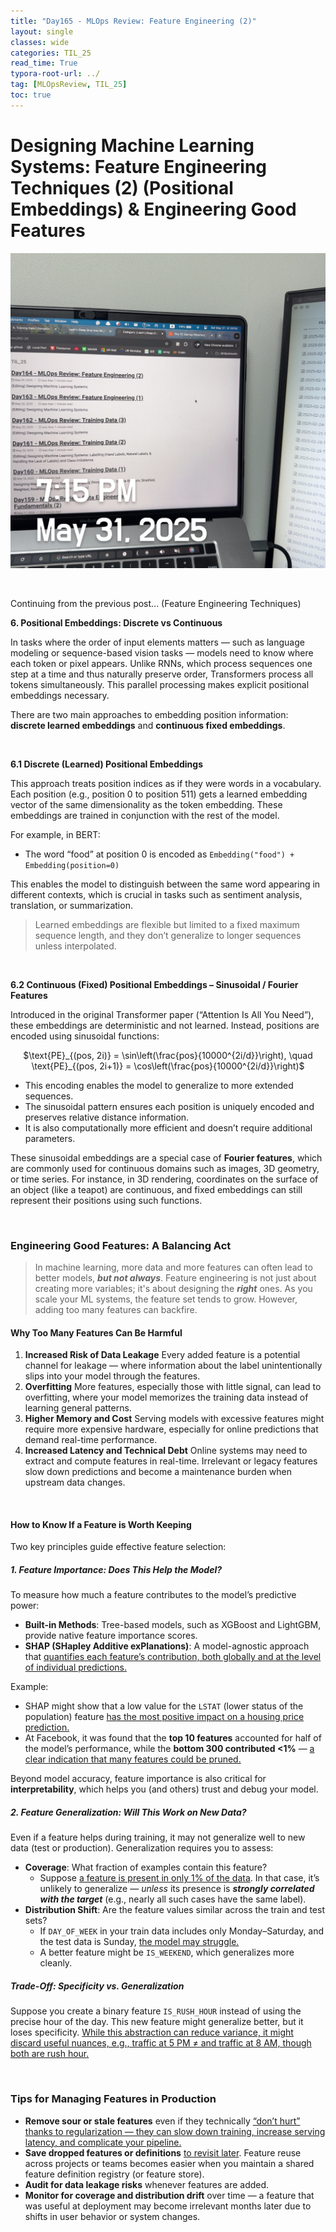 ```yaml
---
title: "Day165 - MLOps Review: Feature Engineering (2)"
layout: single
classes: wide
categories: TIL_25
read_time: True
typora-root-url: ../
tag: [MLOpsReview, TIL_25]
toc: true 
---
```


# Designing Machine Learning Systems: Feature Engineering Techniques (2) (Positional Embeddings) & Engineering Good Features

![4CF16722-2228-417E-B7E9-77337B40A19B](../../images/2025-05-31-TIL25_Day165/4CF16722-2228-417E-B7E9-77337B40A19B.jpeg)

<br>

Continuing from the previous post... (Feature Engineering Techniques)



**6. Positional Embeddings: Discrete vs Continuous**

In tasks where the order of input elements matters — such as language modeling or sequence-based vision tasks — models need to know where each token or pixel appears. Unlike RNNs, which process sequences one step at a time and thus naturally preserve order, Transformers process all tokens simultaneously. This parallel processing makes explicit positional embeddings necessary.

There are two main approaches to embedding position information: **discrete learned embeddings** and **continuous fixed embeddings**.

<br>

**6.1 Discrete (Learned) Positional Embeddings**

This approach treats position indices as if they were words in a vocabulary. Each position (e.g., position 0 to position 511) gets a learned embedding vector of the same dimensionality as the token embedding. These embeddings are trained in conjunction with the rest of the model.

For example, in BERT:

- The word “food” at position 0 is encoded as
   `Embedding("food") + Embedding(position=0)`

This enables the model to distinguish between the same word appearing in different contexts, which is crucial in tasks such as sentiment analysis, translation, or summarization.

> Learned embeddings are flexible but limited to a fixed maximum sequence length, and they don’t generalize to longer sequences unless interpolated.

<br>

**6.2 Continuous (Fixed) Positional Embeddings – Sinusoidal / Fourier Features**

Introduced in the original Transformer paper (“Attention Is All You Need”), these embeddings are deterministic and not learned. Instead, positions are encoded using sinusoidal functions:

<center>
  $\text{PE}_{(pos, 2i)} = \sin\left(\frac{pos}{10000^{2i/d}}\right), \quad \text{PE}_{(pos, 2i+1)} = \cos\left(\frac{pos}{10000^{2i/d}}\right)$ 
</center>



- This encoding enables the model to generalize to more extended sequences.
- The sinusoidal pattern ensures each position is uniquely encoded and preserves relative distance information.
- It is also computationally more efficient and doesn’t require additional parameters.

These sinusoidal embeddings are a special case of **Fourier features**, which are commonly used for continuous domains such as images, 3D geometry, or time series. For instance, in 3D rendering, coordinates on the surface of an object (like a teapot) are continuous, and fixed embeddings can still represent their positions using such functions.

<br>

### Engineering Good Features: A Balancing Act

> In machine learning, more data and more features can often lead to better models, ***but not always***. Feature engineering is not just about creating more variables; it's about designing the ***right*** ones. As you scale your ML systems, the feature set tends to grow. However, adding too many features can backfire.



#### Why Too Many Features Can Be Harmful

1. **Increased Risk of Data Leakage**
    Every added feature is a potential channel for leakage — where information about the label unintentionally slips into your model through the features.
2. **Overfitting**
    More features, especially those with little signal, can lead to overfitting, where your model memorizes the training data instead of learning general patterns.
3. **Higher Memory and Cost**
    Serving models with excessive features might require more expensive hardware, especially for online predictions that demand real-time performance.
4. **Increased Latency and Technical Debt**
    Online systems may need to extract and compute features in real-time. Irrelevant or legacy features slow down predictions and become a maintenance burden when upstream data changes.

<Br>

#### How to Know If a Feature is Worth Keeping

Two key principles guide effective feature selection:

##### 1. **Feature Importance: Does This Help the Model?**

To measure how much a feature contributes to the model’s predictive power:

- **Built-in Methods**: Tree-based models, such as XGBoost and LightGBM, provide native feature importance scores.
- **SHAP (SHapley Additive exPlanations)**: A model-agnostic approach that <u>quantifies each feature’s contribution, both globally and at the level of individual predictions.</u>

Example:

- SHAP might show that a low value for the `LSTAT` (lower status of the population) feature <u>has the most positive impact on a housing price prediction.</u>
- At Facebook, it was found that the **top 10 features** accounted for half of the model’s performance, while the **bottom 300 contributed <1%** — <u>a clear indication that many features could be pruned.</u>

Beyond model accuracy, feature importance is also critical for **interpretability**, which helps you (and others) trust and debug your model.

##### 2. **Feature Generalization: Will This Work on New Data?**

Even if a feature helps during training, it may not generalize well to new data (test or production). Generalization requires you to assess:

- **Coverage**: What fraction of examples contain this feature?
  - Suppose <u>a feature is present in only 1% of the data</u>. In that case, it’s unlikely to generalize — *unless* its presence is ***strongly correlated with the target*** (e.g., nearly all such cases have the same label).
- **Distribution Shift**: Are the feature values similar across the train and test sets?
  - If `DAY_OF_WEEK` in your train data includes only Monday–Saturday, and the test data is Sunday, <u>the model may struggle.</u>
  - A better feature might be `IS_WEEKEND`, which generalizes more cleanly.

##### Trade-Off: Specificity vs. Generalization

Suppose you create a binary feature `IS_RUSH_HOUR` instead of using the precise hour of the day. This new feature might generalize better, but it loses specificity. <u>While this abstraction can reduce variance, it might discard useful nuances, e.g., traffic at 5 PM ≠ and traffic at 8 AM, though both are rush hour.</u>

<br>

### Tips for Managing Features in Production

- **Remove sour or stale features** even if they technically <u>“don’t hurt” thanks to regularization — they can slow down training, increase serving latency, and complicate your pipeline.</u>
- **Save dropped features or definitions** <u>to revisit later</u>. Feature reuse across projects or teams becomes easier when you maintain a shared feature definition registry (or feature store).
- **Audit for data leakage risks** whenever features are added.
- **Monitor for coverage and distribution drift** over time — a feature that was useful at deployment may become irrelevant months later due to shifts in user behavior or system changes.
